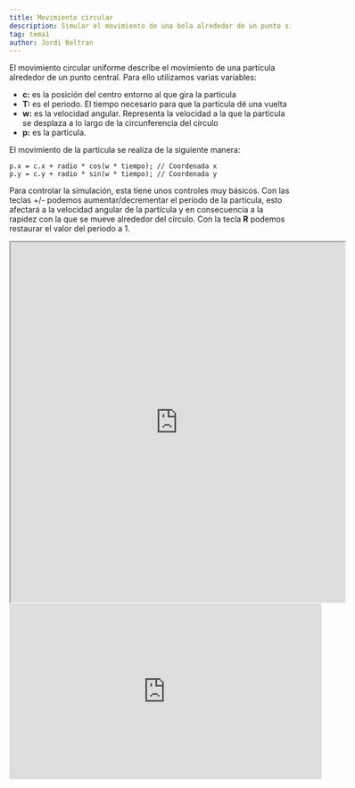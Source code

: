 ```yaml
---
title: Movimiento circular
description: Simular el movimiento de una bola alrededor de un punto situado a una distancia r de la bola. Dará una vuelta por segundo.
tag: tema1
author: Jordi Beltran
---
```

El movimiento circular uniforme describe el movimiento de una partícula alrededor de un punto central. Para ello utilizamos varias variables:
 - **c:** es la posición del centro entorno al que gira la partícula
 - **T:** es el periodo. El tiempo necesario para que la partícula dé una vuelta
 - **w:** es la velocidad angular. Representa la velocidad a la que la partícula se desplaza a lo largo de la circunferencia del círculo
 - **p:** es la partícula.

El movimiento de la partícula se realiza de la siguiente manera:
```
p.x = c.x + radio * cos(w * tiempo); // Coordenada x
p.y = c.y + radio * sin(w * tiempo); // Coordenada y
```
Para controlar la simulación, esta tiene unos controles muy básicos. Con las teclas +/- podemos aumentar/decrementar el período de la partícula, esto afectará a la velocidad angular de la partícula y en consecuencia a la rapidez con la que se mueve alrededor del círculo. Con la tecla **R** podemos restaurar el valor del periodo a 1.

<div align="center">

<iframe src="https://editor.p5js.org/beltranj/full/Jw_HSLvHr" width="600" height="645"></iframe>

<br>

<iframe width="560" height="315" src="https://www.youtube.com/embed/nXZuzDWddVk?si=KRytwB0zswpFCZxn" title="YouTube video player" frameborder="0" allow="accelerometer; autoplay; clipboard-write; encrypted-media; gyroscope; picture-in-picture; web-share" referrerpolicy="strict-origin-when-cross-origin" allowfullscreen></iframe>

</div>